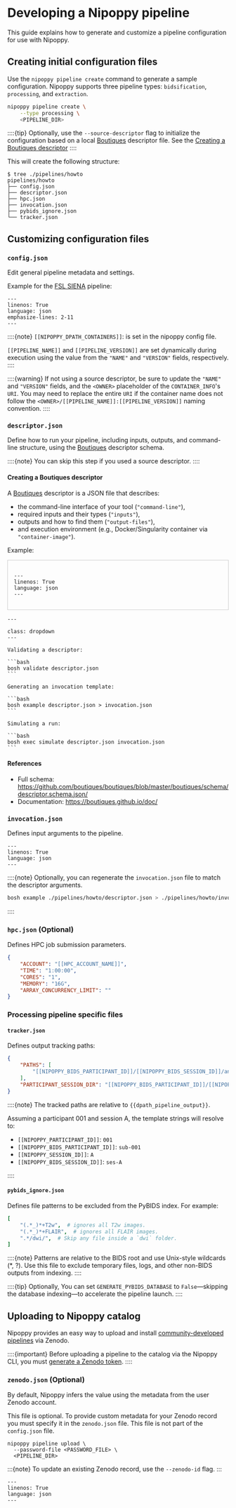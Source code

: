 # Developing a Nipoppy pipeline

This guide explains how to generate and customize a pipeline configuration for use with Nipoppy.

## Creating initial configuration files
Use the `nipoppy pipeline create` command to generate a sample configuration. Nipoppy supports three pipeline types: `bidsification`, `processing`, and `extraction`.

```bash
nipoppy pipeline create \
    --type processing \
    <PIPELINE_DIR>
```

::::{tip}
Optionally, use the `--source-descriptor` flag to initialize the configuration based on a local [Boutiques](https://boutiques.github.io/) descriptor file. See the [Creating a Boutiques descriptor](#creating-a-boutiques-descriptor)
::::

This will create the following structure:

```console
$ tree ./pipelines/howto
pipelines/howto
├── config.json
├── descriptor.json
├── hpc.json
├── invocation.json
├── pybids_ignore.json
└── tracker.json
```

## Customizing configuration files

### `config.json`

Edit general pipeline metadata and settings.

Example for the [FSL SIENA](https://fsl.fmrib.ox.ac.uk/fsl/docs/#/structural/siena/index) pipeline:

```{literalinclude} data/config.json
---
linenos: True
language: json
emphasize-lines: 2-11
---
```

::::{note}
`[[NIPOPPY_DPATH_CONTAINERS]]`: is set in the nipoppy config file.

`[[PIPELINE_NAME]]` and `[[PIPELINE_VERSION]]` are set dynamically during execution using the value from the `"NAME"` and `"VERSION"` fields,
respectively.
::::

::::{warning}
If not using a source descriptor, be sure to update the `"NAME"` and `"VERSION"` fields, and the `<OWNER>` placeholder of the `CONTAINER_INFO`'s `URI`. You may need to replace the entire `URI` if the container name does not follow the `<OWNER>/[[PIPELINE_NAME]]:[[PIPELINE_VERSION]]` naming convention.
::::

### `descriptor.json`

Define how to run your pipeline, including inputs, outputs, and command-line structure, using the [Boutiques](https://boutiques.github.io/) descriptor schema.

::::{note}
You can skip this step if you used a source descriptor.
::::

#### Creating a Boutiques descriptor

A [Boutiques](https://boutiques.github.io/) descriptor is a JSON file that describes:

- the command-line interface of your tool (`"command-line"`),
- required inputs and their types (`"inputs"`),
- outputs and how to find them (`"output-files"`),
- and execution environment (e.g., Docker/Singularity container via `"container-image"`).

Example:

<div style="max-height: 400px; overflow-y: auto; border: 1px solid #ccc; padding: 1em;">

```{literalinclude} data/descriptor.json
---
linenos: True
language: json
---
```

</div>


````{admonition} Helpful commands
---

class: dropdown
---

Validating a descriptor:

```bash
bosh validate descriptor.json
```

Generating an invocation template:

```bash
bosh example descriptor.json > invocation.json
```

Simulating a run:

```bash
bosh exec simulate descriptor.json invocation.json
```

````

#### References

- Full schema: <https://github.com/boutiques/boutiques/blob/master/boutiques/schema/descriptor.schema.json/>
- Documentation: <https://boutiques.github.io/doc/>

### `invocation.json`

Defines input arguments to the pipeline.

```{literalinclude} data/invocation.json
---
linenos: True
language: json
---
```

::::{note}
Optionally, you can regenerate the `invocation.json` file to match the descriptor arguments.

```bash
bosh example ./pipelines/howto/descriptor.json > ./pipelines/howto/invocation.json
```

::::

### `hpc.json` (Optional)

Defines HPC job submission parameters.

```json
{
    "ACCOUNT": "[[HPC_ACCOUNT_NAME]]",
    "TIME": "1:00:00",
    "CORES": "1",
    "MEMORY": "16G",
    "ARRAY_CONCURRENCY_LIMIT": ""
}
```

### Processing pipeline specific files

#### `tracker.json`

Defines output tracking paths:

```json
{
    "PATHS": [
        "[[NIPOPPY_BIDS_PARTICIPANT_ID]]/[[NIPOPPY_BIDS_SESSION_ID]]/anat/[[NIPOPPY_BIDS_PARTICIPANT_ID]]_[[NIPOPPY_BIDS_SESSION_ID]]*_example.txt"
    ],
    "PARTICIPANT_SESSION_DIR": "[[NIPOPPY_BIDS_PARTICIPANT_ID]]/[[NIPOPPY_BIDS_SESSION_ID]]"
}
```

::::{note}
The tracked paths are relative to `{{dpath_pipeline_output}}`.

Assuming a participant 001 and session A, the template strings will resolve to:

- `[[NIPOPPY_PARTICIPANT_ID]]`: `001`
- `[[NIPOPPY_BIDS_PARTICIPANT_ID]]`: `sub-001`
- `[[NIPOPPY_SESSION_ID]]`: `A`
- `[[NIPOPPY_BIDS_SESSION_ID]]`: `ses-A`

::::

#### `pybids_ignore.json`

Defines file patterns to be excluded from the PyBIDS index. For example:

```yaml
[
    "(.*_)*+T2w",  # ignores all T2w images.
    "(.*_)*+FLAIR",  # ignores all FLAIR images.
    ".*/dwi/",  # Skip any file inside a `dwi` folder.
]
```

::::{note}
Patterns are relative to the BIDS root and use Unix-style wildcards (*, ?).
Use this file to exclude temporary files, logs, and other non-BIDS outputs from indexing.
::::

::::{tip}
Optionally, You can set `GENERATE_PYBIDS_DATABASE` to `False`—skipping the database indexing—to accelerate the pipeline launch.
::::

## Uploading to Nipoppy catalog

Nipoppy provides an easy way to upload and install [community-developed pipelines](https://zenodo.org/search?q=metadata.subjects.subject%3A%22Nipoppy%22&l=list&p=1&s=10&sort=bestmatch) via Zenodo.

::::{important}
Before uploading a pipeline to the catalog via the Nipoppy CLI, you must [generate a Zenodo token](https://zenodo.org/account/settings/applications/tokens/new/).
::::

### `zenodo.json` (Optional)

By default, Nipoppy infers the value using the metadata from the user Zenodo account.

This file is optional. To provide custom metadata for your Zenodo record you must specify it in the `zenodo.json` file. This file is not part of the `config.json` file.

```console
nipoppy pipeline upload \
  --password-file <PASSWORD_FILE> \
  <PIPELINE_DIR>
```

:::{note}
To update an existing Zenodo record, use the `--zenodo-id` flag.
:::


```{literalinclude} /../../nipoppy/data/template_pipeline/zenodo.json
---
linenos: True
language: json
---
```
